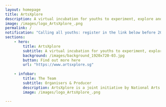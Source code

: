 ```yaml
---
layout: homepage
title: ArtsXplore
description: A virtual incubation for youths to experiment, explore and collaborate across different art forms responding to the issues they care about
image: /images/logo_ArtsXplore_.png
permalink: /
notification: "Calling all youths: register in the link below before 20 December 2020!"
sections:
    - hero:
        title: ArtsXplore
        subtitle: A virtual incubation for youths to experiment, explore and collaborate across different art forms in response to the issues they care about
        background: /images/background_1920x720-03.jpg
        button: Find out more here
        url: "https://www.artsxplore.sg"
       
    - infobar:
        title: The Team
        subtitle: Organisers & Producer
        description: ArtsXplore is a joint initiative by National Arts Council and National Youth Council. This first season is organised by Spang & Lei.
        image: /images/logo_ArtsXplore_.png
        
---
```



